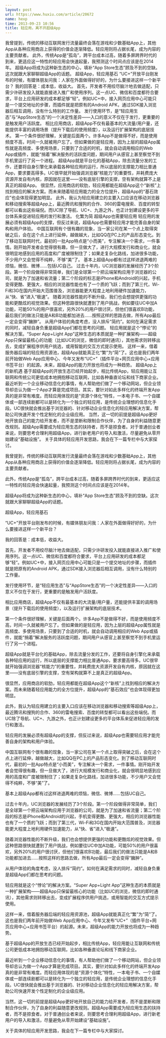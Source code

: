 ```yaml
---
layout: post
url: https://www.huxiu.com/article/20672
name: hexp
time: 2013-09-23 10:56
title: 轻应用，离不开超级App
---
```

我曾提到，传统的移动互联网发行流量最终会落在游戏和少数基础App上，其他App从各种应用商店上获得的价值会逐渐降低。轻应用则将占据长尾，成为内容的主要贡献者。 此外，传统App是“孤岛”，跨平台成本过高，随着多屏跨界时代的到来，更适应这一特性的轻应用会快速起量，我预测这个时间点应该是在2014年。 超级App将成为这种新生态的中心，填补“App Store生态”顾及不到的空缺。这次就跟大家聊聊超级App的话题。 超级App，轻应用基石 “UC+”开放平台刚发布的时候，有媒体朋友问我：人家在外面做得好好的，为什么要接进这样一个新平台？ 我的回答是：成本低，收益大。 首先，开发者不用绞尽脑汁地去做适配，只需少许研发投入就能直接进入推广和使用序列。这一点UC、微信和百度都符合要求，平台上应用研发的成本都足够“轻”。例如UC+中，接入网页应用中心可能只是一个提交地址的步骤，而插件就是把原有的Android APK，通过SDK接入浏览器后相互调用，没有什么特别的工作量。 发行使用环节，是“轻应用生态”与“AppStore生态”的一个决定性差异——入口的意义不仅在于发行，更重要的是触发用户活跃度。 相比应用商店，超级App不仅有最基本的大流量/用户量，还能提供丰富的调用场景（提升下载后的使用频度），以及运行扩展架构的底层技术。 第一个条件很好理解，关键是后面两个。许多App不是做得不好，而是使用频度不高，时间一久就被用户忘了。但如果做的是轻应用，因为上层的超级App属性就是高频度、多使用场景，只要到了合适的时机，就会自动调用相应的Web App或插件，就能“捎着”解决服务的活跃度问题，期间用户从感官上甚至察觉不到手机里运行了另一个进程。 超级App就是平台化的基础App，除去流量分发的工作，还要将自身引擎化来承载各种轻应用的运行，所以底层的支撑能力相比普通App，要求要高得多。UC很早就开始强调浏览器“核能力”的重要性，并耗费庞大资源开发自有内核，原因就在这里——没有底层引擎的支撑，空有架构就算不上是真正的超级App。 很显然，应用商店的软肋，轻应用都能在超级App这个“新核”上找到相应的解决方案。而未来随着轻应用能力的全方位提升，超级App的“基石效应”也会体现得更加明显。 此外，我认为轻应用建立的主要入口应该在移动浏览器和移动搜索等超级App上，最近腾讯和搜狗的合作、360的雷电搜索、百度的转型都可以看出这些端倪。而UC除了导航、UC+、九游之外，也正计划建设更多的平台体系来促进轻应用的发行和激活。 化繁为简 超级App也需要轻应用 轻应用的发展必须有超级App的支撑，但反过来说，超级App也需要轻应用才能完善自身的架构和用户体验。 中国互联网有个很有趣的现象，当一家公司在某一个点上取得突破之后，会在这个点上进行延伸，越做越大，比如QQ在PC上的产品形态变化。到了移动互联网时代，最初的一批App特点是“小而美”，专注解决一个需求，一件事情。刚开始开发者会觉得很有趣，但一旦做大了，进行大规模发行和商业化，就会很明显地感到应用的高度和广度被限制住了；如果走复杂化路线，加进很多功能，不少用户又会觉得不纯粹，不够“美”了。 基本上超级App都有过这样进退两难的烦恼，微信、微博……包括UC自己。 过去十年内，UC浏览器的发展经历了3个阶段。第一个阶段做得非常简单，我们是全球第一个把云端架构应用于浏览器的公司，就是为了加速和省流量；第二个阶段的标志是iPhone和Android的兴起，手机变得更酷、更强大，相应的浏览器性能也有了一个质的飞跃；而到了第三代，Wi-Fi和3G在国内开始大范围普及，浏览器能更大程度上地利用硬件加速能力，从“快、省”进入“极速”。 随着浏览器性能的不断升级，我们也会想提供更强的功能和更酷炫的视觉效果。但这种思路很快就遭到了用户挑战，例如要往UC中加A功能，可能50%的用户很喜欢，另外20%的用户很讨厌，但他们很喜欢B功能，最后我们的做法只能是A和B功能都加进去……按照这样的思路去做，所有App最后一定会变得“臃肿”。 从用户体验的角度考虑，没人排斥“简约”。如何在满足需求的同时，减轻自身负重是超级App们都在思考的问题。 轻应用就是这个“悖论”的解决方案。“Super App+Light App”这种生态的本质就是一种扩展架构——超级App只保留最核心的功能（比如UC的浏览，微信的即时通讯），其他需求则转移出去，变成扩展程序供用户挑选，或用智能的交互方式提示使用。 这样一来，借着服务器后端的轻应用资源池，超级App就能真正化“繁”为“简”了。这也是我们两年前开始做Web App应用中心、今年又发布“UC+”（插件平台+网页应用中心+应用书签平台）的起源。未来，超级App的能力开放也将成为一种趋势。 超级App上的新机遇 基于超级App的开放生态已经开始起步，相比传统App，轻应用能让互联网和传统公司更低成本地拥抱移动互联网，比如各种垂直论坛和线下商家企业。 最近听到一个企业移动信息化的事情，有人帮助他们做了一个移动网站，但企业领导却总认为做一个App才算是完成项目。其实，要针对如此多样化的终端开发App真的是非常有难度。而轻应用体现的是“资源个体化”特性，一本电子书、一个自媒体或一部连续剧都可以是转化为一个独立的轻应用，是传统企业理想的信息化手段。UC很快就会推出基于浏览器的、针对移动企业信息化的轻应用解决方案，帮助公司快速开发个性定制化的企业级应用。 当然，这一切的前提是超级App更好地开放自己的能力给开发者，而不是垄断和限制合作伙伴，为了自身的利益随意更改规则。超级App需要成为轻应用生态的扶持者，而不是掠食者。对于普通创业者来说，则要思考合理利用超级App，进行新老用户的导入和激活，尽量避免从零开始建设“基础设施”。 关于具体的轻应用开发思路，我会在下一篇专栏中与大家探讨。

我曾提到，传统的移动互联网发行流量最终会落在游戏和少数基础App上，其他App从各种应用商店上获得的价值会逐渐降低。轻应用则将占据长尾，成为内容的主要贡献者。

此外，传统App是“孤岛”，跨平台成本过高，随着多屏跨界时代的到来，更适应这一特性的轻应用会快速起量，我预测这个时间点应该是在2014年。

超级App将成为这种新生态的中心，填补“App Store生态”顾及不到的空缺。这次就跟大家聊聊超级App的话题。

超级App，轻应用基石

“UC+”开放平台刚发布的时候，有媒体朋友问我：人家在外面做得好好的，为什么要接进这样一个新平台？

我的回答是：成本低，收益大。

首先，开发者不用绞尽脑汁地去做适配，只需少许研发投入就能直接进入推广和使用序列。这一点UC、微信和百度都符合要求，平台上应用研发的成本都足够“轻”。例如UC+中，接入网页应用中心可能只是一个提交地址的步骤，而插件就是把原有的Android APK，通过SDK接入浏览器后相互调用，没有什么特别的工作量。

发行使用环节，是“轻应用生态”与“AppStore生态”的一个决定性差异——入口的意义不仅在于发行，更重要的是触发用户活跃度。

相比应用商店，超级App不仅有最基本的大流量/用户量，还能提供丰富的调用场景（提升下载后的使用频度），以及运行扩展架构的底层技术。

第一个条件很好理解，关键是后面两个。许多App不是做得不好，而是使用频度不高，时间一久就被用户忘了。但如果做的是轻应用，因为上层的超级App属性就是高频度、多使用场景，只要到了合适的时机，就会自动调用相应的Web App或插件，就能“捎着”解决服务的活跃度问题，期间用户从感官上甚至察觉不到手机里运行了另一个进程。

超级App就是平台化的基础App，除去流量分发的工作，还要将自身引擎化来承载各种轻应用的运行，所以底层的支撑能力相比普通App，要求要高得多。UC很早就开始强调浏览器“核能力”的重要性，并耗费庞大资源开发自有内核，原因就在这里——没有底层引擎的支撑，空有架构就算不上是真正的超级App。

很显然，应用商店的软肋，轻应用都能在超级App这个“新核”上找到相应的解决方案。而未来随着轻应用能力的全方位提升，超级App的“基石效应”也会体现得更加明显。

此外，我认为轻应用建立的主要入口应该在移动浏览器和移动搜索等超级App上，最近腾讯和搜狗的合作、360的雷电搜索、百度的转型都可以看出这些端倪。而UC除了导航、UC+、九游之外，也正计划建设更多的平台体系来促进轻应用的发行和激活。

轻应用的发展必须有超级App的支撑，但反过来说，超级App也需要轻应用才能完善自身的架构和用户体验。

中国互联网有个很有趣的现象，当一家公司在某一个点上取得突破之后，会在这个点上进行延伸，越做越大，比如QQ在PC上的产品形态变化。到了移动互联网时代，最初的一批App特点是“小而美”，专注解决一个需求，一件事情。刚开始开发者会觉得很有趣，但一旦做大了，进行大规模发行和商业化，就会很明显地感到应用的高度和广度被限制住了；如果走复杂化路线，加进很多功能，不少用户又会觉得不纯粹，不够“美”了。

基本上超级App都有过这样进退两难的烦恼，微信、微博……包括UC自己。

过去十年内，UC浏览器的发展经历了3个阶段。第一个阶段做得非常简单，我们是全球第一个把云端架构应用于浏览器的公司，就是为了加速和省流量；第二个阶段的标志是iPhone和Android的兴起，手机变得更酷、更强大，相应的浏览器性能也有了一个质的飞跃；而到了第三代，Wi-Fi和3G在国内开始大范围普及，浏览器能更大程度上地利用硬件加速能力，从“快、省”进入“极速”。

随着浏览器性能的不断升级，我们也会想提供更强的功能和更酷炫的视觉效果。但这种思路很快就遭到了用户挑战，例如要往UC中加A功能，可能50%的用户很喜欢，另外20%的用户很讨厌，但他们很喜欢B功能，最后我们的做法只能是A和B功能都加进去……按照这样的思路去做，所有App最后一定会变得“臃肿”。

从用户体验的角度考虑，没人排斥“简约”。如何在满足需求的同时，减轻自身负重是超级App们都在思考的问题。

轻应用就是这个“悖论”的解决方案。“Super App+Light App”这种生态的本质就是一种扩展架构——超级App只保留最核心的功能（比如UC的浏览，微信的即时通讯），其他需求则转移出去，变成扩展程序供用户挑选，或用智能的交互方式提示使用。

这样一来，借着服务器后端的轻应用资源池，超级App就能真正化“繁”为“简”了。这也是我们两年前开始做Web App应用中心、今年又发布“UC+”（插件平台+网页应用中心+应用书签平台）的起源。未来，超级App的能力开放也将成为一种趋势。

基于超级App的开放生态已经开始起步，相比传统App，轻应用能让互联网和传统公司更低成本地拥抱移动互联网，比如各种垂直论坛和线下商家企业。

最近听到一个企业移动信息化的事情，有人帮助他们做了一个移动网站，但企业领导却总认为做一个App才算是完成项目。其实，要针对如此多样化的终端开发App真的是非常有难度。而轻应用体现的是“资源个体化”特性，一本电子书、一个自媒体或一部连续剧都可以是转化为一个独立的轻应用，是传统企业理想的信息化手段。UC很快就会推出基于浏览器的、针对移动企业信息化的轻应用解决方案，帮助公司快速开发个性定制化的企业级应用。

当然，这一切的前提是超级App更好地开放自己的能力给开发者，而不是垄断和限制合作伙伴，为了自身的利益随意更改规则。超级App需要成为轻应用生态的扶持者，而不是掠食者。对于普通创业者来说，则要思考合理利用超级App，进行新老用户的导入和激活，尽量避免从零开始建设“基础设施”。

关于具体的轻应用开发思路，我会在下一篇专栏中与大家探讨。

